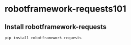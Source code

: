 # robotframework-requests101

## Install robotframework-requests

```sh
pip install robotframework-requests
```
